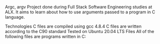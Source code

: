Argc, argv Project done during Full Stack Software Engineering studies at ALX. It aims to learn about how to use arguments passed to a program in C language.

Technologies C files are compiled using gcc 4.8.4 C files are written according to the C90 standard Tested on Ubuntu 20.04 LTS Files All of the following files are programs written in C:
